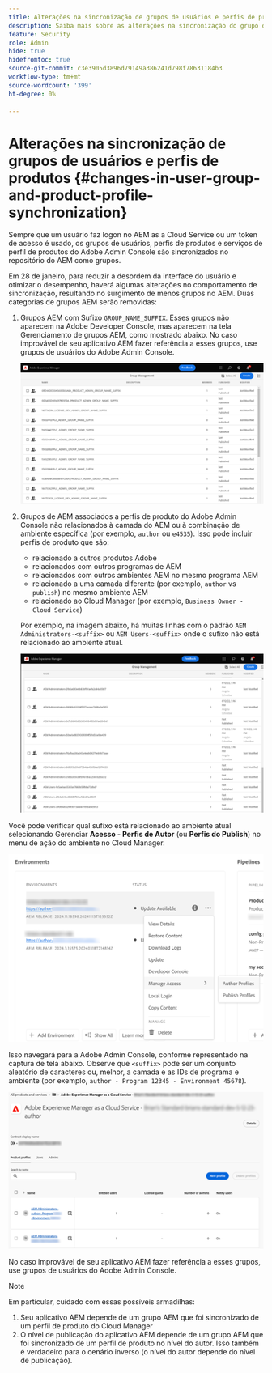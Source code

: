 ```yaml
---
title: Alterações na sincronização de grupos de usuários e perfis de produtos
description: Saiba mais sobre as alterações na sincronização do grupo de usuários e do perfil de produto que chegam ao AEM as a Cloud Service
feature: Security
role: Admin
hide: true
hidefromtoc: true
source-git-commit: c3e3905d3896d79149a386241d798f78631184b3
workflow-type: tm+mt
source-wordcount: '399'
ht-degree: 0%

---
```



# Alterações na sincronização de grupos de usuários e perfis de produtos {#changes-in-user-group-and-product-profile-synchronization}

Sempre que um usuário faz logon no AEM as a Cloud Service ou um token de acesso é usado, os grupos de usuários, perfis de produtos e serviços de perfil de produtos do Adobe Admin Console são sincronizados no repositório do AEM como grupos.

Em 28 de janeiro, para reduzir a desordem da interface do usuário e otimizar o desempenho, haverá algumas alterações no comportamento de sincronização, resultando no surgimento de menos grupos no AEM. Duas categorias de grupos AEM serão removidas:

1. Grupos AEM com Sufixo `GROUP_NAME_SUFFIX`. Esses grupos não aparecem na Adobe Developer Console, mas aparecem na tela Gerenciamento de grupos AEM, como mostrado abaixo. No caso improvável de seu aplicativo AEM fazer referência a esses grupos, use grupos de usuários do Adobe Admin Console.

   ![Grupos removidos 1](/help/security/assets/removed-groups-1.png)

1. Grupos de AEM associados a perfis de produto do Adobe Admin Console não relacionados à camada do AEM ou à combinação de ambiente específica (por exemplo, `author` ou `e4535`). Isso pode incluir perfis de produto que são:

   * relacionado a outros produtos Adobe
   * relacionados com outros programas de AEM
   * relacionados com outros ambientes AEM no mesmo programa AEM
   * relacionado a uma camada diferente (por exemplo, `author` vs `publish`) no mesmo ambiente AEM
   * relacionado ao Cloud Manager (por exemplo, `Business Owner - Cloud Service`)

   Por exemplo, na imagem abaixo, há muitas linhas com o padrão `AEM Administrators-<suffix>` ou `AEM Users-<suffix>` onde o sufixo não está relacionado ao ambiente atual.

   ![Grupos removidos 2](/help/security/assets/removed-groups-2.png)

Você pode verificar qual sufixo está relacionado ao ambiente atual selecionando Gerenciar **Acesso - Perfis de Autor** (ou **Perfis do Publish**) no menu de ação do ambiente no Cloud Manager.

![Verificar sufixos](/help/security/assets/suffix-check.png)

Isso navegará para a Adobe Admin Console, conforme representado na captura de tela abaixo. Observe que `<suffix>` pode ser um conjunto aleatório de caracteres ou, melhor, a camada e as IDs de programa e ambiente (por exemplo, `author - Program 12345 - Environment 45678`).

![Sufixos no Admin Console](/help/security/assets/admin-console-profile-suffixes.png)

No caso improvável de seu aplicativo AEM fazer referência a esses grupos, use grupos de usuários do Adobe Admin Console.

>[!NOTE]
>
>Em particular, cuidado com essas possíveis armadilhas:
>
>1. Seu aplicativo AEM depende de um grupo AEM que foi sincronizado de um perfil de produto do Cloud Manager
>1. O nível de publicação do aplicativo AEM depende de um grupo AEM que foi sincronizado de um perfil de produto no nível do autor. Isso também é verdadeiro para o cenário inverso (o nível do autor depende do nível de publicação).